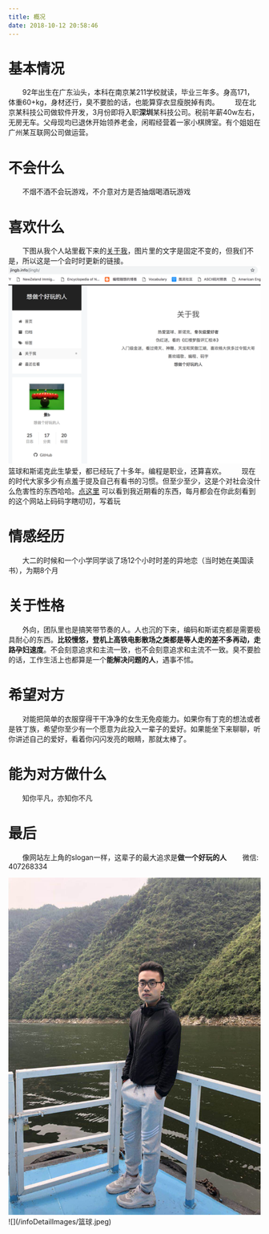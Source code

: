 ```yaml
---
title: 概况
date: 2018-10-12 20:58:46
---
```


# 基本情况

　　92年出生在广东汕头，本科在南京某211学校就读，毕业三年多。身高171，体重60+kg，身材还行，臭不要脸的话，也能算穿衣显瘦脱掉有肉。
　　现在北京某科技公司做软件开发，3月份即将入职**深圳**某科技公司。税前年薪40w左右，无房无车。父母现均已退休开始领养老金，闲暇经营着一家小棋牌室。有个姐姐在广州某互联网公司做运营。

# 不会什么
　　不烟不酒不会玩游戏，不介意对方是否抽烟喝酒玩游戏

# 喜欢什么
　　下图从我个人站里截下来的[关于我](http://jingb.info/jingb/)，图片里的文字是固定不变的，但我们不是，所以这是一个会时时更新的链接。
![](/infoDetailImages/关于我.jpeg)
　　篮球和斯诺克此生挚爱，都已经玩了十多年。编程是职业，还算喜欢。
　　现在的时代大家多少有点羞于提及自己有看书的习惯。但至少至少，这是个对社会没什么危害性的东西哈哈。[点这里](http://jingb.info/books) 可以看到我近期看的东西，每月都会在你此刻看到的这个网站上码码字瞎叨叨，写着玩

# 情感经历
　　大二的时候和一个小学同学谈了场12个小时时差的异地恋（当时她在美国读书），为期8个月

# 关于性格
　　外向，团队里也是搞笑带节奏的人。人也沉的下来，编码和斯诺克都是需要极具耐心的东西。**比较慢悠，登机上高铁电影散场之类都是等人走的差不多再动，走路孕妇速度**。不会刻意追求和主流一致，也不会刻意追求和主流不一致。臭不要脸的话，工作生活上也都算是一个**能解决问题的人**，遇事不怵。

# 希望对方
　　对能把简单的衣服穿得干干净净的女生无免疫能力。如果你有丁克的想法或者是铁丁族，希望你至少有一个愿意为此投入一辈子的爱好。如果能坐下来聊聊，听你讲述自己的爱好，看着你闪闪发亮的眼睛，那就太棒了。

# 能为对方做什么
　　知你平凡，亦知你不凡

# 最后
　　像网站左上角的slogan一样，这辈子的最大追求是**做一个好玩的人**
　　微信: 407268334

<img src="/infoDetailImages/照 压缩版.jpeg" >
![](/infoDetailImages/篮球.jpeg)
